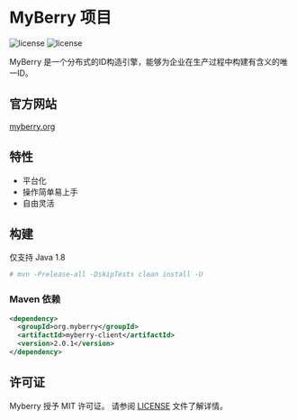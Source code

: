 # MyBerry 项目

![license](https://img.shields.io/badge/license-MIT-blue)
![license](https://img.shields.io/badge/release-v2.0.1-green)

MyBerry 是一个分布式的ID构造引擎，能够为企业在生产过程中构建有含义的唯一ID。

## 官方网站

[myberry.org](https://myberry.org)

## 特性

* 平台化
* 操作简单易上手
* 自由灵活

## 构建

仅支持 Java 1.8

```bash
# mvn -Prelease-all -DskipTests clean install -U
```

### Maven 依赖

```xml
<dependency>
  <groupId>org.myberry</groupId>
  <artifactId>myberry-client</artifactId>
  <version>2.0.1</version>
</dependency>
```

## 许可证

Myberry 授予 MIT 许可证。 请参阅 [LICENSE](https://myberry.org/license) 文件了解详情。